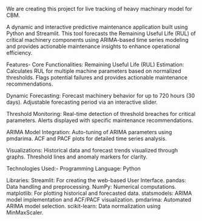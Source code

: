 We are creating this project for live tracking of heavy machinary model for CBM.

A dynamic and interactive predictive maintenance application built using Python and Streamlit. This tool forecasts the Remaining Useful Life (RUL) of critical machinery components using ARIMA-based time series modeling and provides actionable maintenance insights to enhance operational efficiency.

Features-
Core Functionalities:
Remaining Useful Life (RUL) Estimation:
Calculates RUL for multiple machine parameters based on normalized thresholds.
Flags potential failures and provides actionable maintenance recommendations.

Dynamic Forecasting:
Forecast machinery behavior for up to 720 hours (30 days).
Adjustable forecasting period via an interactive slider.

Threshold Monitoring:
Real-time detection of threshold breaches for critical parameters.
Alerts displayed with specific maintenance recommendations.

ARIMA Model Integration:
Auto-tuning of ARIMA parameters using pmdarima.
ACF and PACF plots for detailed time series analysis.

Visualizations:
Historical data and forecast trends visualized through graphs.
Threshold lines and anomaly markers for clarity.

Technologies Used:-
Programming Language:
Python

Libraries:
Streamlit: For creating the web-based User Interface.
pandas: Data handling and preprocessing.
NumPy: Numerical computations.
matplotlib: For plotting historical and forecasted data.
statsmodels: ARIMA model implementation and ACF/PACF visualization.
pmdarima: Automated ARIMA model selection.
scikit-learn: Data normalization using MinMaxScaler.
